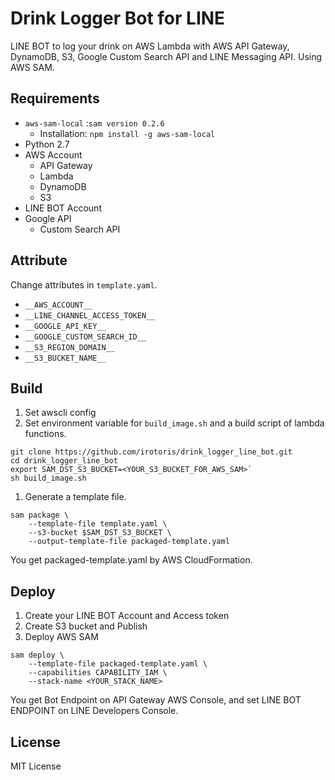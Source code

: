 # Drink Logger Bot for LINE
LINE BOT to log your drink on AWS Lambda with AWS API Gateway, DynamoDB, S3, Google Custom Search API and LINE Messaging API.
Using AWS SAM.

## Requirements
* `aws-sam-local` :`sam version 0.2.6`
  * Installation: `npm install -g aws-sam-local`
* Python 2.7
* AWS Account
  * API Gateway
  * Lambda
  * DynamoDB
  * S3
* LINE BOT Account
* Google API
  * Custom Search API

## Attribute
Change attributes in `template.yaml`.
* `__AWS_ACCOUNT__`
* `__LINE_CHANNEL_ACCESS_TOKEN__`
* `__GOOGLE_API_KEY__`
* `__GOOGLE_CUSTOM_SEARCH_ID__`
* `__S3_REGION_DOMAIN__`
* `__S3_BUCKET_NAME__`

## Build
1. Set awscli config
1. Set environment variable for `build_image.sh` and a build script of lambda functions.  
```
git clone https://github.com/irotoris/drink_logger_line_bot.git
cd drink_logger_line_bot
export SAM_DST_S3_BUCKET=<YOUR_S3_BUCKET_FOR_AWS_SAM>`
sh build_image.sh
```
1. Generate a template file.
```
sam package \
    --template-file template.yaml \
    --s3-bucket $SAM_DST_S3_BUCKET \
    --output-template-file packaged-template.yaml
```

You get packaged-template.yaml by AWS CloudFormation.

## Deploy
1. Create your LINE BOT Account and Access token
1. Create S3 bucket and Publish
1. Deploy AWS SAM
```
sam deploy \
    --template-file packaged-template.yaml \
    --capabilities CAPABILITY_IAM \
    --stack-name <YOUR_STACK_NAME>
```

You get Bot Endpoint on API Gateway AWS Console, and set LINE BOT ENDPOINT on LINE Developers Console.

## License
MIT License
